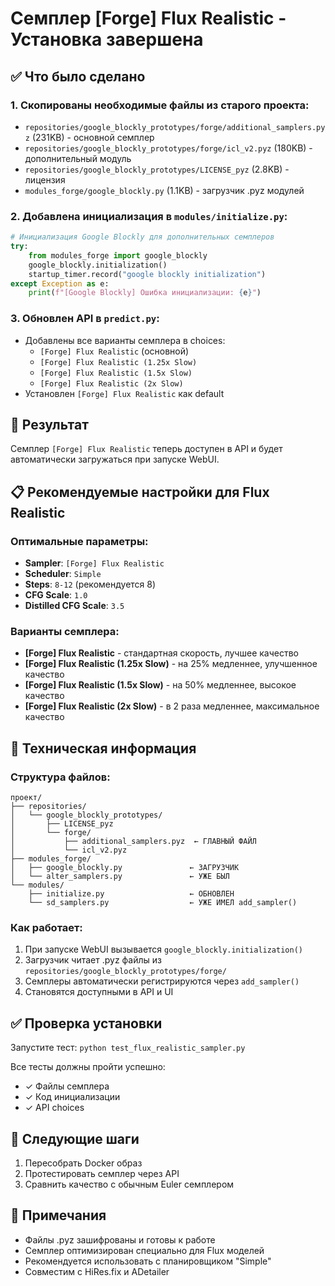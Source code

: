 # Семплер [Forge] Flux Realistic - Установка завершена

## ✅ Что было сделано

### 1. Скопированы необходимые файлы из старого проекта:
- `repositories/google_blockly_prototypes/forge/additional_samplers.pyz` (231KB) - основной семплер
- `repositories/google_blockly_prototypes/forge/icl_v2.pyz` (180KB) - дополнительный модуль
- `repositories/google_blockly_prototypes/LICENSE_pyz` (2.8KB) - лицензия
- `modules_forge/google_blockly.py` (1.1KB) - загрузчик .pyz модулей

### 2. Добавлена инициализация в `modules/initialize.py`:
```python
# Инициализация Google Blockly для дополнительных семплеров
try:
    from modules_forge import google_blockly
    google_blockly.initialization()
    startup_timer.record("google blockly initialization")
except Exception as e:
    print(f"[Google Blockly] Ошибка инициализации: {e}")
```

### 3. Обновлен API в `predict.py`:
- Добавлены все варианты семплера в choices:
  - `[Forge] Flux Realistic` (основной)
  - `[Forge] Flux Realistic (1.25x Slow)`
  - `[Forge] Flux Realistic (1.5x Slow)`
  - `[Forge] Flux Realistic (2x Slow)`
- Установлен `[Forge] Flux Realistic` как default

## 🎯 Результат

Семплер `[Forge] Flux Realistic` теперь доступен в API и будет автоматически загружаться при запуске WebUI.

## 📋 Рекомендуемые настройки для Flux Realistic

### Оптимальные параметры:
- **Sampler**: `[Forge] Flux Realistic`
- **Scheduler**: `Simple`
- **Steps**: `8-12` (рекомендуется 8)
- **CFG Scale**: `1.0`
- **Distilled CFG Scale**: `3.5`

### Варианты семплера:
- **[Forge] Flux Realistic** - стандартная скорость, лучшее качество
- **[Forge] Flux Realistic (1.25x Slow)** - на 25% медленнее, улучшенное качество
- **[Forge] Flux Realistic (1.5x Slow)** - на 50% медленнее, высокое качество
- **[Forge] Flux Realistic (2x Slow)** - в 2 раза медленнее, максимальное качество

## 🔧 Техническая информация

### Структура файлов:
```
проект/
├── repositories/
│   └── google_blockly_prototypes/
│       ├── LICENSE_pyz
│       └── forge/
│           ├── additional_samplers.pyz  ← ГЛАВНЫЙ ФАЙЛ
│           └── icl_v2.pyz
├── modules_forge/
│   ├── google_blockly.py               ← ЗАГРУЗЧИК
│   └── alter_samplers.py               ← УЖЕ БЫЛ
└── modules/
    ├── initialize.py                   ← ОБНОВЛЕН
    └── sd_samplers.py                  ← УЖЕ ИМЕЛ add_sampler()
```

### Как работает:
1. При запуске WebUI вызывается `google_blockly.initialization()`
2. Загрузчик читает .pyz файлы из `repositories/google_blockly_prototypes/forge/`
3. Семплеры автоматически регистрируются через `add_sampler()`
4. Становятся доступными в API и UI

## ✅ Проверка установки

Запустите тест: `python test_flux_realistic_sampler.py`

Все тесты должны пройти успешно:
- ✓ Файлы семплера
- ✓ Код инициализации  
- ✓ API choices

## 🚀 Следующие шаги

1. Пересобрать Docker образ
2. Протестировать семплер через API
3. Сравнить качество с обычным Euler семплером

## 📝 Примечания

- Файлы .pyz зашифрованы и готовы к работе
- Семплер оптимизирован специально для Flux моделей
- Рекомендуется использовать с планировщиком "Simple"
- Совместим с HiRes.fix и ADetailer